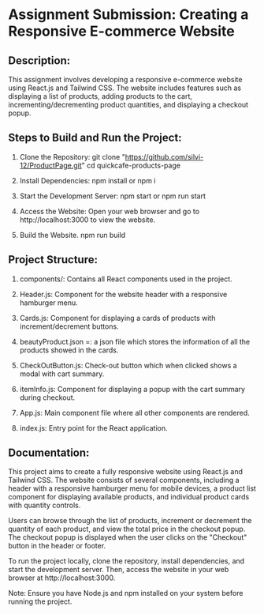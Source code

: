 # Assignment Submission: Creating a Responsive E-commerce Website

## Description:

This assignment involves developing a responsive e-commerce website using React.js and Tailwind CSS. The website includes features such as displaying a list of products, adding products to the cart, incrementing/decrementing product quantities, and displaying a checkout popup.

## Steps to Build and Run the Project:

1. Clone the Repository:
   git clone "https://github.com/silvi-12/ProductPage.git"
   cd quickcafe-products-page

2. Install Dependencies:
   npm install or npm i

3. Start the Development Server:
   npm start or npm run start

4. Access the Website: Open your web browser and go to http://localhost:3000 to view the website.

5. Build the Website.
   npm run build

## Project Structure:

1. components/: Contains all React components used in the project.

2. Header.js: Component for the website header with a responsive hamburger menu.

3. Cards.js: Component for displaying a cards of products with increment/decrement buttons.

4. beautyProduct.json =: a json file which stores the information of all the products showed in the cards.

5. CheckOutButton.js: Check-out button which when clicked shows a modal with cart summary.

6. itemInfo.js: Component for displaying a popup with the cart summary during checkout.

7. App.js: Main component file where all other components are rendered.

8. index.js: Entry point for the React application.

## Documentation:

This project aims to create a fully responsive website using React.js and Tailwind CSS. The website consists of several components, including a header with a responsive hamburger menu for mobile devices, a product list component for displaying available products, and individual product cards with quantity controls.

Users can browse through the list of products, increment or decrement the quantity of each product, and view the total price in the checkout popup. The checkout popup is displayed when the user clicks on the "Checkout" button in the header or footer.

To run the project locally, clone the repository, install dependencies, and start the development server. Then, access the website in your web browser at http://localhost:3000.

Note: Ensure you have Node.js and npm installed on your system before running the project.
